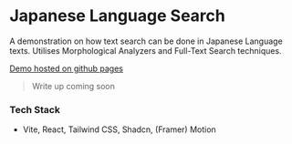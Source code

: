 # Japanese Language Search

A demonstration on how text search can be done in Japanese Language texts. 
Utilises Morphological Analyzers and Full-Text Search techniques. 

[Demo hosted on github pages](https://weekiat-douze.github.io/jpn-search-demo/)

> Write up coming soon

### Tech Stack

- Vite, React, Tailwind CSS, Shadcn, (Framer) Motion
